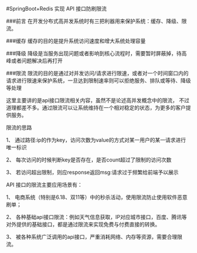 #SpringBoot+Redis 实现 API 接口防刷限流

###前言
在开发分布式高并发系统时有三把利器用来保护系统：缓存、降级、限流。

###缓存
缓存的目的是提升系统访问速度和增大系统处理容量

###降级
降级是当服务出现问题或者影响到核心流程时，需要暂时屏蔽掉，待高峰或者问题解决后再打开

###限流
限流的目的是通过对并发访问/请求进行限速，或者对一个时间窗口内的请求进行限速来保护系统，一旦达到限制速率则可以拒绝服务、排队或等待、降级等处理

这里主要讲的是api接口限流相关内容，虽然不是论述高并发概念中的限流， 不过道理都差不多。通过限流可以让系统维持在一个相对稳定的状态，为更多的客户提供服务。

限流的思路

1、 通过路径:ip的作为key，访问次数为value的方式对某一用户的某一请求进行唯一标识

2、 每次访问的时候判断key是否存在，是否count超过了限制的访问次数

3、 若访问超出限制，则应response返回msg:请求过于频繁给前端予以展示

API 接口的限流主要应用场景有：

1、 电商系统（特别是6.18、双11等）中的秒杀活动，使用限流防止使用软件恶意刷单；

2、 各种基础api接口限流：例如天气信息获取，IP对应城市接口，百度、腾讯等对外提供的基础接口，都是通过限流来实现免费与付费直接的转换。

3、 被各种系统广泛调用的api接口，严重消耗网络、内存等资源，需要合理限流。